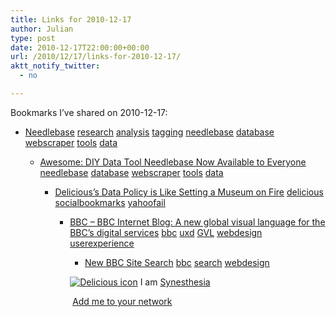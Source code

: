 ```yaml
---
title: Links for 2010-12-17
author: Julian
type: post
date: 2010-12-17T22:00:00+00:00
url: /2010/12/17/links-for-2010-12-17/
aktt_notify_twitter:
  - no

---
```

Bookmarks I&#8217;ve shared on 2010-12-17:

  * [Needlebase][1] 
    [research][2] [analysis][3] [tagging][4] [needlebase][5] [database][6] [webscraper][7] [tools][8] [data][9] </li> 
    
      * [Awesome: DIY Data Tool Needlebase Now Available to Everyone][10] 
        [needlebase][5] [database][6] [webscraper][7] [tools][8] [data][9] </li> 
        
          * [Delicious&#8217;s Data Policy is Like Setting a Museum on Fire][11] 
            [delicious][12] [socialbookmarks][13] [yahoofail][14] </li> 
            
              * [BBC &#8211; BBC Internet Blog: A new global visual language for the BBC&#8217;s digital services][15] 
                [bbc][16] [uxd][17] [GVL][18] [webdesign][19] [userexperience][20] </li> 
                
                  * [New BBC Site Search][21] 
                    [bbc][16] [search][22] [webdesign][19] </li> </ul> 
                    
                    <p class="deliciouslink">
                      <a href="https://del.icio.us/synesthesia" title="See all my bookmarks on del.icio.us"><img src="https://www.synesthesia.co.uk/images/deliciousicon.jpg" alt="Delicious icon" /></a>&nbsp;I am <a href="https://del.icio.us/synesthesia" title="See all my bookmarks on del.icio.us">Synesthesia</a>
                    </p>
                    
                    <p class="deliciouslink">
                      <a href="https://del.icio.us/network?add=synesthesia" title="Add me to your del.icio.us network"><img src="https://www.synesthesia.co.uk/images/add.gif" alt="" /></a>&nbsp;<a href="https://del.icio.us/network?add=synesthesia" title="Add me to your del.icio.us network">Add me to your network</a>
                    </p>

 [1]: https://needlebase.com/
 [2]: https://delicious.com/synesthesia/research
 [3]: https://delicious.com/synesthesia/analysis
 [4]: https://delicious.com/synesthesia/tagging
 [5]: https://delicious.com/synesthesia/needlebase
 [6]: https://delicious.com/synesthesia/database
 [7]: https://delicious.com/synesthesia/webscraper
 [8]: https://delicious.com/synesthesia/tools
 [9]: https://delicious.com/synesthesia/data
 [10]: https://www.readwriteweb.com/archives/awesome_diy_data_tool_needlebase_now_available_to.php
 [11]: https://www.readwriteweb.com/archives/deliciouss_data_policy_is_like_setting_a_museum_on.php?utm_source=feedburner
 [12]: https://delicious.com/synesthesia/delicious
 [13]: https://delicious.com/synesthesia/socialbookmarks
 [14]: https://delicious.com/synesthesia/yahoofail
 [15]: https://www.bbc.co.uk/blogs/bbcinternet/2010/02/a_new_global_visual_language_f.html
 [16]: https://delicious.com/synesthesia/bbc
 [17]: https://delicious.com/synesthesia/uxd
 [18]: https://delicious.com/synesthesia/GVL
 [19]: https://delicious.com/synesthesia/webdesign
 [20]: https://delicious.com/synesthesia/userexperience
 [21]: https://www.bbc.co.uk/blogs/bbcinternet/2010/12/new_bbc_site_search.html
 [22]: https://delicious.com/synesthesia/search